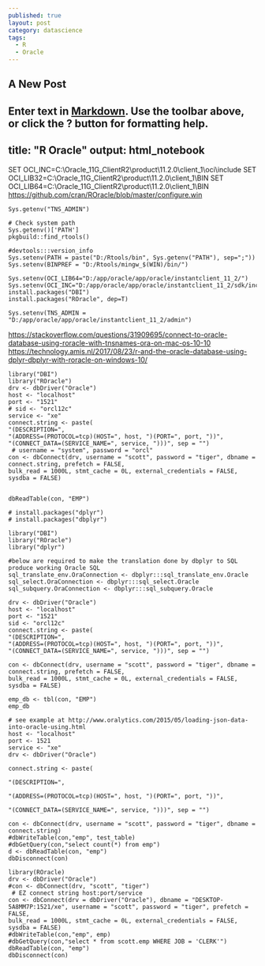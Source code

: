 ```yaml
---
published: true
layout: post
category: datascience
tags:
  - R
  - Oracle
---
```

## A New Post

Enter text in [Markdown](http://daringfireball.net/projects/markdown/). Use the toolbar above, or click the **?** button for formatting help.
---
title: "R Oracle"
output: html_notebook
---


SET OCI_INC=C:\Oracle_11G_ClientR2\product\11.2.0\client_1\oci\include 
SET OCI_LIB32=C:\Oracle_11G_ClientR2\product\11.2.0\client_1\BIN 
SET OCI_LIB64=C:\Oracle_11G_ClientR2\product\11.2.0\client_1\BIN
https://github.com/cran/ROracle/blob/master/configure.win

```{r}
Sys.getenv("TNS_ADMIN")
```



```{r}
# Check system path
Sys.getenv()['PATH']
pkgbuild::find_rtools()
```
```{r}
#devtools:::version_info
Sys.setenv(PATH = paste("D:/Rtools/bin", Sys.getenv("PATH"), sep=";"))
Sys.setenv(BINPREF = "D:/Rtools/mingw_$(WIN)/bin/")

Sys.setenv(OCI_LIB64="D:/app/oracle/app/oracle/instantclient_11_2/")
Sys.setenv(OCI_INC="D:/app/oracle/app/oracle/instantclient_11_2/sdk/include")
install.packages("DBI")
install.packages("ROracle", dep=T)
```

```{r}
Sys.setenv(TNS_ADMIN = "D:/app/oracle/app/oracle/instantclient_11_2/admin")
```


https://stackoverflow.com/questions/31909695/connect-to-oracle-database-using-roracle-with-tnsnames-ora-on-mac-os-10-10
https://technology.amis.nl/2017/08/23/r-and-the-oracle-database-using-dplyr-dbplyr-with-roracle-on-windows-10/


```{r}
library("DBI")
library("ROracle")
drv <- dbDriver("Oracle")
host <- "localhost"
port <- "1521"
# sid <- "orcl12c"
service <- "xe"
connect.string <- paste(
"(DESCRIPTION=",
"(ADDRESS=(PROTOCOL=tcp)(HOST=", host, ")(PORT=", port, "))",
"(CONNECT_DATA=(SERVICE_NAME=", service, ")))", sep = "")
 # username = "system", password = "orcl"
con <- dbConnect(drv, username = "scott", password = "tiger", dbname = connect.string, prefetch = FALSE,
bulk_read = 1000L, stmt_cache = 0L, external_credentials = FALSE,
sysdba = FALSE)

 
dbReadTable(con, "EMP")
```




```{r}
# install.packages("dplyr")
# install.packages("dbplyr")
```



```{r}
library("DBI")
library("ROracle")
library("dplyr")
 
#below are required to make the translation done by dbplyr to SQL produce working Oracle SQL
sql_translate_env.OraConnection <- dbplyr:::sql_translate_env.Oracle
sql_select.OraConnection <- dbplyr:::sql_select.Oracle
sql_subquery.OraConnection <- dbplyr:::sql_subquery.Oracle
 
drv <- dbDriver("Oracle")
host <- "localhost"
port <- "1521"
sid <- "orcl12c"
connect.string <- paste(
"(DESCRIPTION=",
"(ADDRESS=(PROTOCOL=tcp)(HOST=", host, ")(PORT=", port, "))",
"(CONNECT_DATA=(SERVICE_NAME=", service, ")))", sep = "")
 
con <- dbConnect(drv, username = "scott", password = "tiger", dbname = connect.string, prefetch = FALSE,
bulk_read = 1000L, stmt_cache = 0L, external_credentials = FALSE,
sysdba = FALSE)
 
emp_db <- tbl(con, "EMP")
emp_db
```



```{r}
# see example at http://www.oralytics.com/2015/05/loading-json-data-into-oracle-using.html
host <- "localhost"
port <- 1521
service <- "xe"
drv <- dbDriver("Oracle")

connect.string <- paste(

"(DESCRIPTION=",

"(ADDRESS=(PROTOCOL=tcp)(HOST=", host, ")(PORT=", port, "))",

"(CONNECT_DATA=(SERVICE_NAME=", service, ")))", sep = "")

con <- dbConnect(drv, username = "scott", password = "tiger", dbname = connect.string)
#dbWriteTable(con,"emp", test_table)
#dbGetQuery(con,"select count(*) from emp")
d <- dbReadTable(con, "emp")
dbDisconnect(con)

```


```{r}
library(ROracle)
drv <- dbDriver("Oracle")
#con <- dbConnect(drv, "scott", "tiger")
 # EZ connect string host:port/service
con <- dbConnect(drv = dbDriver("Oracle"), dbname = "DESKTOP-5A8MM7P:1521/xe", username = "scott", password = "tiger", prefetch = FALSE,
bulk_read = 1000L, stmt_cache = 0L, external_credentials = FALSE,
sysdba = FALSE)
#dbWriteTable(con,"emp", emp)
#dbGetQuery(con,"select * from scott.emp WHERE JOB = 'CLERK'")
dbReadTable(con, "emp")
dbDisconnect(con)
```
